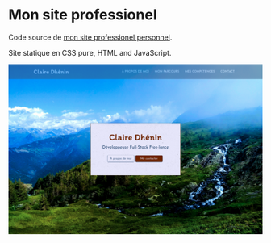 # Mon site professionel

Code source de [mon site professionel personnel](https://claire.dhenin.net). 

Site statique en CSS pure, HTML and JavaScript.

![og-image](assets/og-image.png)
